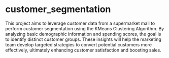 # customer_segmentation

This project aims to leverage customer data from a supermarket mall to perform customer segmentation using the KMeans Clustering Algorithm. By analyzing basic demographic information and spending scores, the goal is to identify distinct customer groups. These insights will help the marketing team develop targeted strategies to convert potential customers more effectively, ultimately enhancing customer satisfaction and boosting sales.
